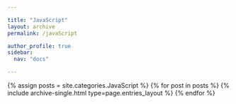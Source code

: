 ```yaml
---

title: "JavaScript"
layout: archive
permalink: /javaScript

author_profile: true
sidebar:
  nav: "docs"

---
```


{% assign posts = site.categories.JavaScript %}
{% for post in posts %} 
  {% include archive-single.html type=page.entries_layout %} 
{% endfor %}
